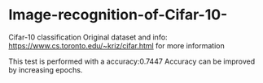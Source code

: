 # Image-recognition-of-Cifar-10-
Cifar-10 classification
Original dataset and info: https://www.cs.toronto.edu/~kriz/cifar.html for more information


This test is performed with a accuracy:0.7447
Accuracy can be improved by increasing epochs.
